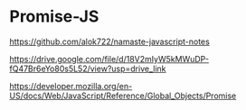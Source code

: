# Promise-JS
https://github.com/alok722/namaste-javascript-notes

https://drive.google.com/file/d/18V2mIyW5kMWuDP-fQ47Br6eYo80s5L52/view?usp=drive_link

https://developer.mozilla.org/en-US/docs/Web/JavaScript/Reference/Global_Objects/Promise
